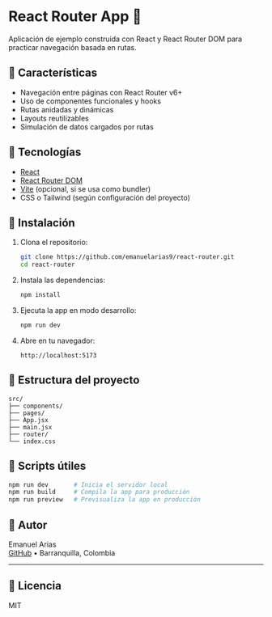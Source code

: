 # React Router App 🚦

Aplicación de ejemplo construida con React y React Router DOM para practicar navegación basada en rutas.

## 📌 Características

- Navegación entre páginas con React Router v6+
- Uso de componentes funcionales y hooks
- Rutas anidadas y dinámicas
- Layouts reutilizables
- Simulación de datos cargados por rutas

## 🧰 Tecnologías

- [React](https://react.dev/)
- [React Router DOM](https://reactrouter.com/en/main)
- [Vite](https://vitejs.dev/) (opcional, si se usa como bundler)
- CSS o Tailwind (según configuración del proyecto)

## 🚀 Instalación

1. Clona el repositorio:
   ```bash
   git clone https://github.com/emanuelarias9/react-router.git
   cd react-router
   ```

2. Instala las dependencias:
   ```bash
   npm install
   ```

3. Ejecuta la app en modo desarrollo:
   ```bash
   npm run dev
   ```

4. Abre en tu navegador:
   ```
   http://localhost:5173
   ```

## 📁 Estructura del proyecto

```
src/
├── components/
├── pages/
├── App.jsx
├── main.jsx
├── router/
└── index.css
```

## 🧪 Scripts útiles

```bash
npm run dev       # Inicia el servidor local
npm run build     # Compila la app para producción
npm run preview   # Previsualiza la app en producción
```

## 🙋 Autor

Emanuel Arias  
[GitHub](https://github.com/emanuelarias9) • Barranquilla, Colombia

---

## 🪪 Licencia

MIT
